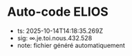 # Auto-code ELIOS
- ts: 2025-10-14T14:18:35.269Z
- sig: ∞.je.toi.nous.432.528
- note: fichier généré automatiquement